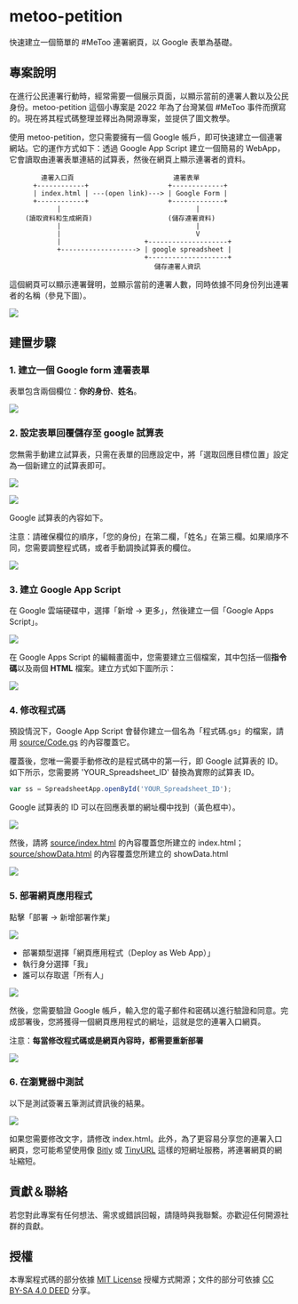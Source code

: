 # metoo-petition

快速建立一個簡單的 #MeToo 連署網頁，以 Google 表單為基礎。

## 專案說明

在進行公民連署行動時，經常需要一個展示頁面，以顯示當前的連署人數以及公民身份。metoo-petition 這個小專案是 2022 年為了台灣某個 #MeToo 事件而撰寫的。現在將其程式碼整理並釋出為開源專案，並提供了圖文教學。

使用 metoo-petition，您只需要擁有一個 Google 帳戶，即可快速建立一個連署網站。它的運作方式如下：透過 Google App Script 建立一個簡易的 WebApp，它會讀取由連署表單連結的試算表，然後在網頁上顯示連署者的資料。

```
        連署入口頁                         連署表單
      +------------+                    +-------------+
      | index.html | ---(open link)---> | Google Form |
      +------------+                    +-------------+
            |                                  |
    (讀取資料和生成網頁)                   (儲存連署資料)
            |                                  |
            |                                  V
            |                     +--------------------+
            +-------------------> | google spreadsheet |
                                  +--------------------+
　　　　　　　　　　　　　　　　　　　　　　儲存連署人資訊
```

這個網頁可以顯示連署聲明，並顯示當前的連署人數，同時依據不同身份列出連署者的名稱（參見下圖）。

![](images/web-app-page.png)


## 建置步驟

### 1. 建立一個 Google form 連署表單

表單包含兩個欄位：**你的身份**、**姓名**。 

![](images/google-form-design.png)

### 2. 設定表單回覆儲存至 google 試算表

您無需手動建立試算表，只需在表單的回應設定中，將「選取回應目標位置」設定為一個新建立的試算表即可。

![](images/form-reply.png)

![](images/google-form-response.png)

Google 試算表的內容如下。

注意：請確保欄位的順序，「您的身份」在第二欄，「姓名」在第三欄。如果順序不同，您需要調整程式碼，或者手動調換試算表的欄位。 

![](images/google-spreadsheet.png)

### 3. 建立 Google App Script

在 Google 雲端硬碟中，選擇「新增 -> 更多」，然後建立一個「Google Apps Script」。

![](images/add-new-gas.gif)

在 Google Apps Script 的編輯畫面中，您需要建立三個檔案，其中包括一個**指令碼**以及兩個 **HTML** 檔案。建立方式如下圖所示：

![](images/add-html.gif)

### 4. 修改程式碼

預設情況下，Google App Script 會替你建立一個名為「程式碼.gs」的檔案，請用 [source/Code.gs](source/Code.gs) 的內容覆蓋它。

覆蓋後，您唯一需要手動修改的是程式碼中的第一行，即 Google 試算表的 ID。如下所示，您需要將 'YOUR_Spreadsheet_ID' 替換為實際的試算表 ID。

```javascript
var ss = SpreadsheetApp.openById('YOUR_Spreadsheet_ID');
```

Google 試算表的 ID 可以在回應表單的網址欄中找到（黃色框中）。

![](images/google-spreadsheet-id.png)

然後，請將 [source/index.html](source/index.html) 的內容覆蓋您所建立的 index.html；[source/showData.html](source/showData.html) 的內容覆蓋您所建立的 showData.html

![](images/google-app-script.png)

### 5. 部署網頁應用程式

點擊「部署 -> 新增部署作業」

![](images/google-apps-script-deploy.png)

* 部署類型選擇「網頁應用程式（Deploy as Web App）」
* 執行身分選擇「我」
* 誰可以存取選「所有人」

![](images/deploy-as-web-app.png)

然後，您需要驗證 Google 帳戶，輸入您的電子郵件和密碼以進行驗證和同意。完成部署後，您將獲得一個網頁應用程式的網址，這就是您的連署入口網頁。

注意：**每當修改程式碼或是網頁內容時，都需要重新部署**

![](images/web-app-url.png)


### 6. 在瀏覽器中測試

以下是測試簽署五筆測試資訊後的結果。

![](images/web-app-page.png)

如果您需要修改文字，請修改 index.html。此外，為了更容易分享您的連署入口網頁，您可能希望使用像 [Bitly](https://bitly.com/) 或 [TinyURL](https://tinyurl.com/) 這樣的短網址服務，將連署網頁的網址縮短。


## 貢獻＆聯絡

若您對此專案有任何想法、需求或錯誤回報，請隨時與我聯繫。亦歡迎任何開源社群的貢獻。

## 授權

本專案程式碼的部分依據 [MIT License](LICENSE) 授權方式開源；文件的部分可依據 [CC BY-SA 4.0 DEED](https://creativecommons.org/licenses/by-sa/4.0/deed.zh-hant) 分享。
